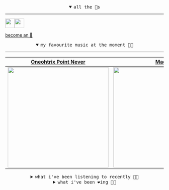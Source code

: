 <details open>

<summary align="center"><samp>all the 🥚s</samp></summary>
<hr />

<a href="https://github.com/pvinis"><img src="https://avatars.githubusercontent.com/u/100233?s=90&v=4" width="30" height="30" /><a href="https://github.com/maxPugh"><img src="https://avatars.githubusercontent.com/u/46350013?s=90&u=52a601eaa2d272b35477d096fe782ebf0a8a1f68&v=4" width="30" height="30" />

<samp><a href="https://github.com/bitttttten/bitttttten/stargazers">become an 🥚</a></samp>

</details>

<details open>

<summary align="center"><samp>my favourite music at the moment 🎵🎶</samp></summary>
<hr />

<!-- toc -->

| [Oneohtrix Point Never](https://open.spotify.com/artist/2wPDbhaGXCqROrVmwDdCrK)                                                                                  | [Madlib](https://open.spotify.com/artist/5LhTec3c7dcqBvpLRWbMcf)                                                                                                 | [Half Japanese](https://open.spotify.com/artist/1YPYaJyUobMi0eABhZo92N)                                                                                          | [Boards of Canada](https://open.spotify.com/artist/2VAvhf61GgLYmC6C8anyX1)                                                                                       |
| ---------------------------------------------------------------------------------------------------------------------------------------------------------------- | ---------------------------------------------------------------------------------------------------------------------------------------------------------------- | ---------------------------------------------------------------------------------------------------------------------------------------------------------------- | ---------------------------------------------------------------------------------------------------------------------------------------------------------------- |
| [<img src="https://i.scdn.co/image/0513eb98de7ee505153e9175f79e3fb59457c9aa" width="320" height="auto">](https://open.spotify.com/artist/2wPDbhaGXCqROrVmwDdCrK) | [<img src="https://i.scdn.co/image/e73ab683f7db79f808d05538cc4390b4e5d47804" width="320" height="auto">](https://open.spotify.com/artist/5LhTec3c7dcqBvpLRWbMcf) | [<img src="https://i.scdn.co/image/343030cd1b4e0099e084929ca5ea0e71f761e657" width="320" height="auto">](https://open.spotify.com/artist/1YPYaJyUobMi0eABhZo92N) | [<img src="https://i.scdn.co/image/c0b33a8d211600d70dcda3077d6a582da34321b0" width="320" height="auto">](https://open.spotify.com/artist/2VAvhf61GgLYmC6C8anyX1) |

<!-- tocstop -->

</details>

<details>

<summary align="center"><samp>what i've been listening to recently 🎵🎶</samp></summary>
<hr />

<!-- toc -->

| [reflection eternal<br />Nujabes](https://open.spotify.com/track/6eGMwVVABqVTe9bWRIm498)                                                                        | [Butterflies (with Starrah & F…<br />Skrillex, Starrah, Four Tet](https://open.spotify.com/track/6cq5CiTm239TeNEE6YjqfE)                                        | [Mirage<br />Scarred](https://open.spotify.com/track/3HkpAQVRcATVSNguFoQ9lT)                                                                                    | [Hey Moon!<br />Molly Nilsson](https://open.spotify.com/track/7IEcPKS3Fkd9DgajXPpbSY)                                                                           |
| --------------------------------------------------------------------------------------------------------------------------------------------------------------- | --------------------------------------------------------------------------------------------------------------------------------------------------------------- | --------------------------------------------------------------------------------------------------------------------------------------------------------------- | --------------------------------------------------------------------------------------------------------------------------------------------------------------- |
| [<img src="https://i.scdn.co/image/893d9987e484b87e034f67407da2d9c4e4657914" width="320" height="auto">](https://open.spotify.com/track/6eGMwVVABqVTe9bWRIm498) | [<img src="https://i.scdn.co/image/ab6761610000e5eb05ecf8365a3eac8554532083" width="320" height="auto">](https://open.spotify.com/track/6cq5CiTm239TeNEE6YjqfE) | [<img src="https://i.scdn.co/image/ab67616d0000b273b78617f649879cac5e1014f8" width="320" height="auto">](https://open.spotify.com/track/3HkpAQVRcATVSNguFoQ9lT) | [<img src="https://i.scdn.co/image/0d3bc7a839b96cb788e65fcf9d0f1da9c8b6f63e" width="320" height="auto">](https://open.spotify.com/track/7IEcPKS3Fkd9DgajXPpbSY) |

<!-- tocstop -->

</details>

<details>

<summary align="center"><samp>what i've been ❤️ing 🎵🎶</samp></summary>
<hr />

<!-- toc -->

| [Butterflies (with Starrah & F…<br />Skrillex, Starrah, Four Tet](https://open.spotify.com/album/1j2uX2CKl8szGRxKqsXOfm)                                        | [Overnight<br />Claud](https://open.spotify.com/album/1S0ZLW9sEo7yb5wKxYSeYp)                                                                                   | [Boy Racers<br />Squid](https://open.spotify.com/album/4z44Wir05QzQYSCs0KwsKX)                                                                                  | [Valley Boy Goth<br />Various Artists](https://open.spotify.com/album/6KsTaQpjptXh6qCbWUvgk8)                                                                   |
| --------------------------------------------------------------------------------------------------------------------------------------------------------------- | --------------------------------------------------------------------------------------------------------------------------------------------------------------- | --------------------------------------------------------------------------------------------------------------------------------------------------------------- | --------------------------------------------------------------------------------------------------------------------------------------------------------------- |
| [<img src="https://i.scdn.co/image/ab67616d0000b27310503e6ff6013974f9e08a5d" width="320" height="auto">](https://open.spotify.com/album/1j2uX2CKl8szGRxKqsXOfm) | [<img src="https://i.scdn.co/image/ab67616d0000b2734a23530f6ffcd8cbbec54655" width="320" height="auto">](https://open.spotify.com/album/1S0ZLW9sEo7yb5wKxYSeYp) | [<img src="https://i.scdn.co/image/ab67616d0000b27355fa8fe66444b56a47f69327" width="320" height="auto">](https://open.spotify.com/album/4z44Wir05QzQYSCs0KwsKX) | [<img src="https://i.scdn.co/image/ab67616d0000b273e5aa0c1e0e5388e5bd03b912" width="320" height="auto">](https://open.spotify.com/album/6KsTaQpjptXh6qCbWUvgk8) |

<!-- tocstop -->

</details>
